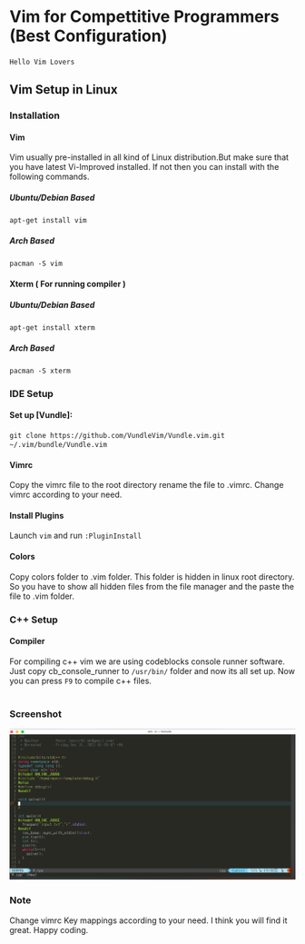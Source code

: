 # Vim for Compettitive Programmers (Best Configuration)

`Hello Vim Lovers`

## Vim Setup in Linux
### Installation
#### Vim
Vim usually pre-installed in all kind of Linux distribution.But make sure that you have latest Vi-Improved installed. If not then you can install with the following commands.
##### Ubuntu/Debian Based
    apt-get install vim
##### Arch Based
    pacman -S vim
#### Xterm ( For running compiler )
##### Ubuntu/Debian Based
    apt-get install xterm
##### Arch Based
    pacman -S xterm
### IDE Setup
#### Set up [Vundle]:
    git clone https://github.com/VundleVim/Vundle.vim.git ~/.vim/bundle/Vundle.vim
#### Vimrc 
Copy the vimrc file to the root directory rename the file to .vimrc. Change vimrc according to your need.
#### Install Plugins
 Launch `vim` and run `:PluginInstall`
#### Colors
 Copy colors folder to .vim folder. This folder is hidden in linux root directory. So you have to show all hidden files from the file manager and the paste the file to .vim folder.
 ### C++ Setup
 #### Compiler
 For compiling c++ vim we are using codeblocks console runner software. Just copy cb_console_runner to `/usr/bin/` folder and now its all set up. Now you can press `F9` to compile c++ files.<br><br>
 
 ### Screenshot
 ![](img/vim.png)
 
 ### Note
 Change vimrc Key mappings according to your need. I think you will find it great. Happy coding.

